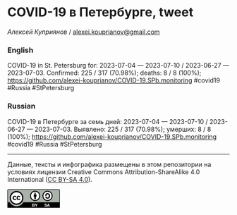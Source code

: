 COVID-19 в Петербурге, tweet
============================

*Алексей Куприянов* /
<a href="mailto:alexei.kouprianov@gmail.com" class="email">alexei.kouprianov@gmail.com</a>

### English

<!-- COVID-19 in St. Petersburg for: 2023-07-04 --- 2023-07-10 / 2023-06-27 --- 2023-07-03. Сonfirmed: 225 / 317 (70.98%); hospitalized:  /   (); deaths: 8 / 8 (100%); https://github.com/alexei-kouprianov/COVID-19.SPb.monitoring #covid19 #Russia #StPetersburg -->

COVID-19 in St. Petersburg for: 2023-07-04 — 2023-07-10 / 2023-06-27 —
2023-07-03. Сonfirmed: 225 / 317 (70.98%); deaths: 8 / 8 (100%);
<a href="https://github.com/alexei-kouprianov/COVID-19.SPb.monitoring" class="uri">https://github.com/alexei-kouprianov/COVID-19.SPb.monitoring</a>
\#covid19 \#Russia \#StPetersburg

### Russian

<!-- COVID-19 в Петербурге за семь дней: 2023-07-04 --- 2023-07-10 / 2023-06-27 --- 2023-07-03. Выявлено: 225 / 317 (70.98%); госпитализировано:  /   (); умерших: 8 / 8 (100%); https://github.com/alexei-kouprianov/COVID-19.SPb.monitoring #covid19 #Russia #StPetersburg -->

COVID-19 в Петербурге за семь дней: 2023-07-04 — 2023-07-10 / 2023-06-27
— 2023-07-03. Выявлено: 225 / 317 (70.98%); умерших: 8 / 8 (100%);
<a href="https://github.com/alexei-kouprianov/COVID-19.SPb.monitoring" class="uri">https://github.com/alexei-kouprianov/COVID-19.SPb.monitoring</a>
\#covid19 \#Russia \#StPetersburg

------------------------------------------------------------------------

Данные, тексты и инфографика размещены в этом репозитории на условиях
лицензии Creative Commons Attribution-ShareAlike 4.0 International ([CC
BY-SA 4.0](https://creativecommons.org/licenses/by-sa/4.0/)).

![](../misc/CC-BY-SA-icon.png "CC-BY-SA")
